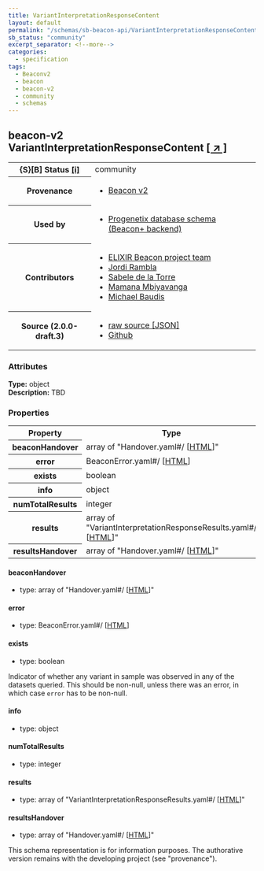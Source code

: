 ```yaml
---
title: VariantInterpretationResponseContent
layout: default
permalink: "/schemas/sb-beacon-api/VariantInterpretationResponseContent.html"
sb_status: "community"
excerpt_separator: <!--more-->
categories:
  - specification
tags:
  - Beaconv2
  - beacon
  - beacon-v2
  - community
  - schemas
---
```


<div id="schema-header-title">
  <h2><span id="schema-header-title-project">beacon-v2</span> VariantInterpretationResponseContent <a href="https://github.com/ga4gh-beacon/sb-beacon-api" target="_BLANK">[ &nearr; ]</a></h2>
</div>

<table id="schema-header-table">
<tr>
<th>{S}[B] Status <a href="https://schemablocks.org/about/sb-status-levels.html">[i]</a></th>
<td><div id="schema-header-status">community</div></td>
</tr>
<tr><th>Provenance</th><td><ul>
<li><a href="https://github.com/ga4gh-beacon/specification-v2">Beacon v2</a></li>
</ul></td></tr>
<tr><th>Used by</th><td><ul>
<li><a href="https://github.com/progenetix/schemas/">Progenetix database schema (Beacon+ backend)</a></li>
</ul></td></tr>


<!--more-->
<tr><th>Contributors</th><td><ul>
<li><a href="https://beacon-project.io/categories/people.html">ELIXIR Beacon project team</a></li>
<li><a href="https://github.com/jrambla">Jordi Rambla</a></li>
<li><a href="https://github.com/sdelatorrep">Sabele de la Torre</a></li>
<li><a href="https://github.com/mamanambiya">Mamana Mbiyavanga</a></li>
<li><a href="https://orcid.org/0000-0002-9903-4248">Michael Baudis</a></li>
</ul></td></tr>
<tr><th>Source (2.0.0-draft.3)</th><td><ul>
<li><a href="current/VariantInterpretationResponseContent.json" target="_BLANK">raw source [JSON]</a></li>
<li><a href="https://github.com/ga4gh-beacon/sb-beacon-api/blob/master/schemas/VariantInterpretationResponseContent.yaml" target="_BLANK">Github</a></li>
</ul></td></tr>
</table>

<div id="schema-attributes-title"><h3>Attributes</h3></div>

  
__Type:__ object  
__Description:__ TBD

### Properties

<table id="schema-properties-table">
<tr><th>Property</th><th>Type</th></tr>
<tr><th>beaconHandover</th><td>array of "Handover.yaml#/ [<a href="./Handover.html">HTML</a>]"</td></tr>
<tr><th>error</th><td>BeaconError.yaml#/ [<a href="./BeaconError.html">HTML</a>]</td></tr>
<tr><th>exists</th><td>boolean</td></tr>
<tr><th>info</th><td>object</td></tr>
<tr><th>numTotalResults</th><td>integer</td></tr>
<tr><th>results</th><td>array of "VariantInterpretationResponseResults.yaml#/ [<a href="./VariantInterpretationResponseResults.html">HTML</a>]"</td></tr>
<tr><th>resultsHandover</th><td>array of "Handover.yaml#/ [<a href="./Handover.html">HTML</a>]"</td></tr>
</table>


#### beaconHandover

* type: array of "Handover.yaml#/ [<a href="./Handover.html">HTML</a>]"




#### error

* type: BeaconError.yaml#/ [<a href="./BeaconError.html">HTML</a>]




#### exists

* type: boolean

Indicator of whether any variant in sample was observed in any of the
datasets queried. This should be non-null, unless there was an
error, in which case `error` has to be non-null.



#### info

* type: object




#### numTotalResults

* type: integer




#### results

* type: array of "VariantInterpretationResponseResults.yaml#/ [<a href="./VariantInterpretationResponseResults.html">HTML</a>]"




#### resultsHandover

* type: array of "Handover.yaml#/ [<a href="./Handover.html">HTML</a>]"



<div id="schema-footer"> This schema representation is for information purposes. The authorative  version remains with the developing project (see "provenance"). </div>


